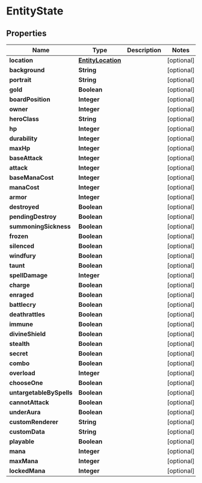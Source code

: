 
# EntityState

## Properties
Name | Type | Description | Notes
------------ | ------------- | ------------- | -------------
**location** | [**EntityLocation**](EntityLocation.md) |  |  [optional]
**background** | **String** |  |  [optional]
**portrait** | **String** |  |  [optional]
**gold** | **Boolean** |  |  [optional]
**boardPosition** | **Integer** |  |  [optional]
**owner** | **Integer** |  |  [optional]
**heroClass** | **String** |  |  [optional]
**hp** | **Integer** |  |  [optional]
**durability** | **Integer** |  |  [optional]
**maxHp** | **Integer** |  |  [optional]
**baseAttack** | **Integer** |  |  [optional]
**attack** | **Integer** |  |  [optional]
**baseManaCost** | **Integer** |  |  [optional]
**manaCost** | **Integer** |  |  [optional]
**armor** | **Integer** |  |  [optional]
**destroyed** | **Boolean** |  |  [optional]
**pendingDestroy** | **Boolean** |  |  [optional]
**summoningSickness** | **Boolean** |  |  [optional]
**frozen** | **Boolean** |  |  [optional]
**silenced** | **Boolean** |  |  [optional]
**windfury** | **Boolean** |  |  [optional]
**taunt** | **Boolean** |  |  [optional]
**spellDamage** | **Integer** |  |  [optional]
**charge** | **Boolean** |  |  [optional]
**enraged** | **Boolean** |  |  [optional]
**battlecry** | **Boolean** |  |  [optional]
**deathrattles** | **Boolean** |  |  [optional]
**immune** | **Boolean** |  |  [optional]
**divineShield** | **Boolean** |  |  [optional]
**stealth** | **Boolean** |  |  [optional]
**secret** | **Boolean** |  |  [optional]
**combo** | **Boolean** |  |  [optional]
**overload** | **Integer** |  |  [optional]
**chooseOne** | **Boolean** |  |  [optional]
**untargetableBySpells** | **Boolean** |  |  [optional]
**cannotAttack** | **Boolean** |  |  [optional]
**underAura** | **Boolean** |  |  [optional]
**customRenderer** | **String** |  |  [optional]
**customData** | **String** |  |  [optional]
**playable** | **Boolean** |  |  [optional]
**mana** | **Integer** |  |  [optional]
**maxMana** | **Integer** |  |  [optional]
**lockedMana** | **Integer** |  |  [optional]



